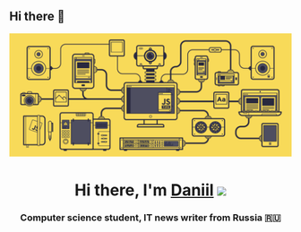 ## Hi there 👋

<img src="https://github.com/Svyatoslav-Vtulkin/Svyatoslav-Vtulkin/blob/main/js.gif" alt="The Unlimited">

<h1 align="center">Hi there, I'm <a href="https://daniilshat.ru/" target="_blank">Daniil</a> 
<img src="https://github.com/blackcater/blackcater/raw/main/images/Hi.gif" height="32"/></h1>
<h3 align="center">Computer science student, IT news writer from Russia 🇷🇺</h3>
